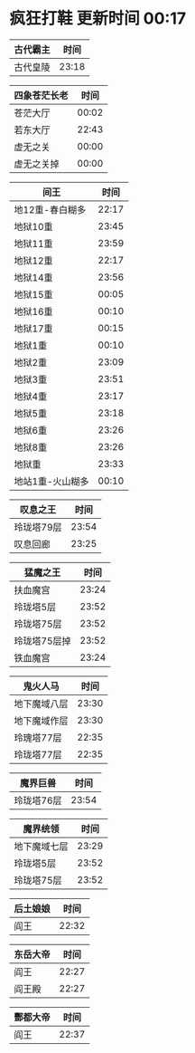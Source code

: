 # 疯狂打鞋 更新时间 00:17

| 古代霸主   | 时间    |
|--------|-------|
| 古代皇陵 | 23:18 |

| 四象苍茫长老   | 时间    |
|--------|-------|
| 苍茫大厅 | 00:02 |
| 若东大厅 | 22:43 |
| 虚无之关 | 00:00 |
| 虚无之关掉 | 00:00 |

| 间王   | 时间    |
|--------|-------|
| 地12重-春白糊多 | 22:17 |
| 地狱10重 | 23:45 |
| 地狱11重 | 23:59 |
| 地狱12重 | 22:17 |
| 地狱14重 | 23:56 |
| 地狱15重 | 00:05 |
| 地狱16重 | 00:10 |
| 地狱17重 | 00:15 |
| 地狱1重 | 00:10 |
| 地狱2重 | 23:09 |
| 地狱3重 | 23:51 |
| 地狱4重 | 23:17 |
| 地狱5重 | 23:18 |
| 地狱6重 | 23:26 |
| 地狱8重 | 23:26 |
| 地狱重 | 23:33 |
| 地站1重-火山糊多 | 00:10 |

| 叹息之王   | 时间    |
|--------|-------|
| 玲珑塔79层 | 23:54 |
| 叹息回廊 | 23:25 |

| 猛魔之王   | 时间    |
|--------|-------|
| 扶血魔宫 | 23:24 |
| 玲珑塔5层 | 23:52 |
| 玲珑塔75层 | 23:52 |
| 玲珑塔75层掉 | 23:52 |
| 铁血魔宫 | 23:24 |

| 鬼火人马   | 时间    |
|--------|-------|
| 地下魔域八层 | 23:30 |
| 地下魔域作层 | 23:30 |
| 玲瑰塔77层 | 22:35 |
| 玲珑塔77层 | 22:35 |

| 魔界巨兽   | 时间    |
|--------|-------|
| 玲珑塔76层 | 23:54 |

| 魔界统领   | 时间    |
|--------|-------|
| 地下魔域七层 | 23:29 |
| 玲珑塔5层 | 23:52 |
| 玲珑塔75层 | 23:52 |

| 后土娘娘   | 时间    |
|--------|-------|
| 阎王 | 22:32 |

| 东岳大帝   | 时间    |
|--------|-------|
| 阎王 | 22:27 |
| 阎王殿 | 22:27 |

| 酆都大帝   | 时间    |
|--------|-------|
| 阎王 | 22:37 |
